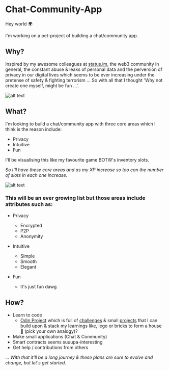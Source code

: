 # Chat-Community-App

Hey world 🌍

I'm working on a pet-project of building a chat/community app.

## Why?

Inspired by my awesome colleagues at [status.im](https://status.im/), the web3 community in general, the constant abuse & leaks of personal data and the perversion of privacy in our digital lives which seems to be ever increasing under the pretense of safety & fighting terrorism ... So with all that I thought 'Why not create one myself, might be fun ...'.

![alt text](https://i.kym-cdn.com/entries/icons/facebook/000/023/868/a81ca366f1717035.jpg)

## What?

I'm looking to build a chat/community app with three core areas which I think is the reason include:

* Privacy
* Intuitive
* Fun

I'll be visualising this like my favourite game BOTW's inventory slots.

_So I'll have these core areas and as my XP increase so too can the number of slots in each one increase._

![alt text](https://static1-us.millenium.gg/articles/4/86/4/@/8340-235875-estossonlos-1982263b-article_image_d-1.png)

### This will be an ever growing list but those areas include attributes such as:

* Privacy
  * Encrypted
  * P2P
  * Anonymity

* Intuitive 
  * Simple
  * Smooth
  * Elegant

* Fun
  * It's just fun dawg

## How?

- Learn to code
  - [Odin Project](https://www.theodinproject.com/) which is full of [challenges](https://github.com/lilchichi/css-exercises) & small [projects](https://github.com/lilchichi/odin-recipes) that I can build upon & stack my learnings like, lego or bricks to form a house 🧱 (pick your own analogy)? 
- Make small applications (Chat & Community)
- Smart contracts seems suuupa-interesting
- Get help / contributions from others

_... With that it'll be a long journey & these plans are sure to evolve and change, but let's get started._
